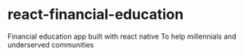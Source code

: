# react-financial-education
Financial education app built with react native
To help millennials and underserved communities

